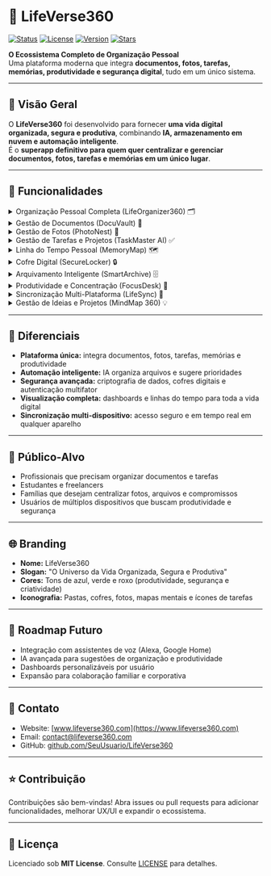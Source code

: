 # 📂 LifeVerse360

[![Status](https://img.shields.io/badge/status-active-brightgreen)](https://github.com/SeuUsuario/LifeVerse360)
[![License](https://img.shields.io/badge/license-MIT-blue)](LICENSE)
[![Version](https://img.shields.io/badge/version-1.0.0-orange)](https://github.com/SeuUsuario/LifeVerse360/releases)
[![Stars](https://img.shields.io/badge/stars-⭐-yellow)](https://github.com/SeuUsuario/LifeVerse360/stargazers)

**O Ecossistema Completo de Organização Pessoal**  
Uma plataforma moderna que integra **documentos, fotos, tarefas, memórias, produtividade e segurança digital**, tudo em um único sistema.

---

## 🚀 Visão Geral
O **LifeVerse360** foi desenvolvido para fornecer **uma vida digital organizada, segura e produtiva**, combinando **IA, armazenamento em nuvem e automação inteligente**.  
É o **superapp definitivo para quem quer centralizar e gerenciar documentos, fotos, tarefas e memórias em um único lugar**.

---

## 🌟 Funcionalidades

<details>
<summary>Organização Pessoal Completa (LifeOrganizer360) 🗂️</summary>

- Centraliza tarefas, compromissos, documentos e fotos  
- Dashboards de produtividade pessoal  
- Notificações e lembretes inteligentes
</details>

<details>
<summary>Gestão de Documentos (DocuVault) 📄</summary>

- Armazena e organiza documentos importantes  
- Busca inteligente por palavra-chave  
- Criação de categorias e etiquetas
</details>

<details>
<summary>Gestão de Fotos (PhotoNest) 📸</summary>

- Organização automática de fotos e álbuns  
- Backup seguro na nuvem  
- Detecção de rostos e eventos para agrupamento inteligente
</details>

<details>
<summary>Gestão de Tarefas e Projetos (TaskMaster AI) ✅</summary>

- Criação de listas de tarefas e projetos  
- Lembretes automáticos baseados em prazos  
- Sugestões de prioridade via IA
</details>

<details>
<summary>Linha do Tempo Pessoal (MemoryMap) 🗺️</summary>

- Registro de eventos, conquistas e memórias  
- Visualização em linha do tempo  
- Possibilidade de exportação para lembranças físicas ou digitais
</details>

<details>
<summary>Cofre Digital (SecureLocker) 🔒</summary>

- Armazena senhas, documentos e arquivos sensíveis  
- Criptografia avançada e autenticação multifator  
- Compartilhamento seguro e temporário de arquivos
</details>

<details>
<summary>Arquivamento Inteligente (SmartArchive) 🗄️</summary>

- Organização automática de e-mails, PDFs e relatórios  
- Etiquetas e categorias inteligentes  
- Busca rápida por conteúdo e contexto
</details>

<details>
<summary>Produtividade e Concentração (FocusDesk) 🎯</summary>

- Integra tarefas, calendário e alertas de foco  
- Temporizadores de concentração e bloqueio de distrações  
- Relatórios de produtividade e hábitos
</details>

<details>
<summary>Sincronização Multi-Plataforma (LifeSync) 🔄</summary>

- Unifica arquivos, fotos, documentos e tarefas entre dispositivos  
- Sincronização em tempo real entre PC, mobile e web  
- Backup contínuo na nuvem
</details>

<details>
<summary>Gestão de Ideias e Projetos (MindMap 360) 💡</summary>

- Criação de mapas mentais e fluxos de ideias  
- Organização visual de projetos e brainstorming  
- Exportação de mapas para PDF ou imagens
</details>

---

## 🎯 Diferenciais
- **Plataforma única:** integra documentos, fotos, tarefas, memórias e produtividade  
- **Automação inteligente:** IA organiza arquivos e sugere prioridades  
- **Segurança avançada:** criptografia de dados, cofres digitais e autenticação multifator  
- **Visualização completa:** dashboards e linhas do tempo para toda a vida digital  
- **Sincronização multi-dispositivo:** acesso seguro e em tempo real em qualquer aparelho  

---

## 👥 Público-Alvo
- Profissionais que precisam organizar documentos e tarefas  
- Estudantes e freelancers  
- Famílias que desejam centralizar fotos, arquivos e compromissos  
- Usuários de múltiplos dispositivos que buscam produtividade e segurança  

---

## 🌐 Branding
- **Nome:** LifeVerse360  
- **Slogan:** "O Universo da Vida Organizada, Segura e Produtiva"  
- **Cores:** Tons de azul, verde e roxo (produtividade, segurança e criatividade)  
- **Iconografia:** Pastas, cofres, fotos, mapas mentais e ícones de tarefas

---

## 🔮 Roadmap Futuro
- Integração com assistentes de voz (Alexa, Google Home)  
- IA avançada para sugestões de organização e produtividade  
- Dashboards personalizáveis por usuário  
- Expansão para colaboração familiar e corporativa  

---

## 📌 Contato
- Website: [www.lifeverse360.com](https://www.lifeverse360.com)  
- Email: contact@lifeverse360.com  
- GitHub: [github.com/SeuUsuario/LifeVerse360](https://github.com/SeuUsuario/LifeVerse360)

---

## ⭐ Contribuição
Contribuições são bem-vindas! Abra issues ou pull requests para adicionar funcionalidades, melhorar UX/UI e expandir o ecossistema.

---

## 📝 Licença
Licenciado sob **MIT License**. Consulte [LICENSE](LICENSE) para detalhes.
